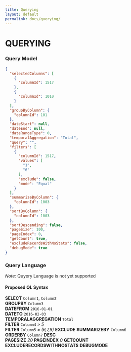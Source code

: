 ```yaml
---
title: Querying
layout: default 
permalink: docs/querying/
---
```


QUERYING
====


### Query Model
```json
{
  "selectedColumns": [
    {
      "columnId": 1517
    },
    {
      "columnId": 1010
    }
  ],
  "groupByColumn": {
    "columnId": 101
  },
  "dateStart": null,
  "dateEnd": null,
  "dateRangeType": 0,
  "temporalAggregation": "Total",
  "query": "",
  "filters": [
    {
      "columnId": 1517,
      "values": [
        "1",
        "6"
      ],
      "exclude": false,
      "mode": "Equal"
    }
  ],
  "summarizeByColumn": {
    "columnId": 1003
  },
  "sortByColumn": {
    "columnId": 1003
  },
  "sortDescending": false,
  "pageSize": 100,
  "pageIndex": 0,
  "getCount": true,
  "excludeRecordsWithNoStats": false,
  "debugMode": true
}
```



### Query Language

*Note:* Quyery Language is not yet supported   

#### Proposed QL Syntax
>
**SELECT** `Column1`, `Column2`  
**GROUPBY** `Column3`  
**DATEFROM** `2016-01-01`  
**DATETO** `2016-02-03`  
**TEMPORALAGGREGATION** `Total`  
**FILTER** `Column4` *> 5*  
**FILTER** `Column5` *= (6,7,8)*  **EXCLUDE**
**SUMMARIZEBY** `Column6`  
**ORDERBY** `Column7` **DESC**  
**PAGESIZE** *20* **PAGEINDEX** *0* **GETCOUNT** **EXCLUDERECORDSWITHNOSTATS** **DEBUGMODE**
